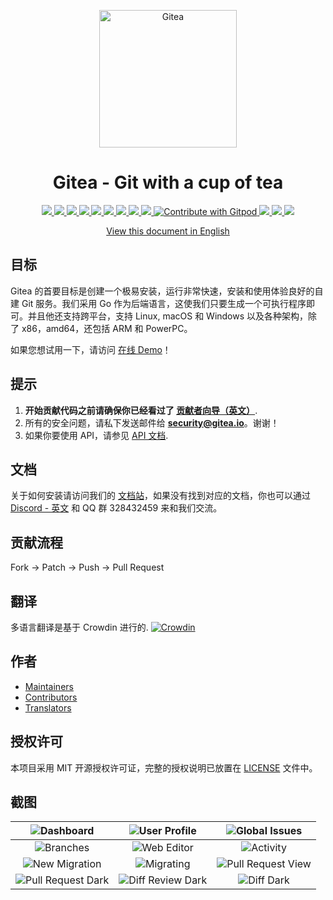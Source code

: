 <p align="center">
  <a href="https://gitea.io/">
    <img alt="Gitea" src="https://raw.githubusercontent.com/go-gitea/gitea/main/public/img/git3.svg" width="220"/>
  </a>
</p>
<h1 align="center">Gitea - Git with a cup of tea</h1>

<p align="center">
  <a href="https://drone.gitea.io/go-gitea/gitea" title="Build Status">
    <img src="https://drone.gitea.io/api/badges/go-gitea/gitea/status.svg?ref=refs/heads/main">
  </a>
  <a href="https://discord.gg/Gitea" title="Join the Discord chat at https://discord.gg/Gitea">
    <img src="https://img.shields.io/discord/322538954119184384.svg">
  </a>
  <a href="https://codecov.io/gh/go-gitea/gitea" title="Codecov">
    <img src="https://codecov.io/gh/go-gitea/gitea/branch/main/graph/badge.svg">
  </a>
  <a href="https://goreportcard.com/report/code.gitea.io/gitea" title="Go Report Card">
    <img src="https://goreportcard.com/badge/code.gitea.io/gitea">
  </a>
  <a href="https://godoc.org/code.gitea.io/gitea" title="GoDoc">
    <img src="https://godoc.org/code.gitea.io/gitea?status.svg">
  </a>
  <a href="https://github.com/git3protocol/gitea/releases/latest" title="GitHub release">
    <img src="https://img.shields.io/github/release/go-gitea/git3.svg">
  </a>
  <a href="https://www.codetriage.com/go-gitea/gitea" title="Help Contribute to Open Source">
    <img src="https://www.codetriage.com/go-gitea/gitea/badges/users.svg">
  </a>
  <a href="https://opencollective.com/gitea" title="Become a backer/sponsor of gitea">
    <img src="https://opencollective.com/gitea/tiers/backers/badge.svg?label=backers&color=brightgreen">
  </a>
  <a href="https://opensource.org/licenses/MIT" title="License: MIT">
    <img src="https://img.shields.io/badge/License-MIT-blue.svg">
  </a>
  <a href="https://gitpod.io/#https://github.com/git3protocol/gitea">
  <img
    src="https://img.shields.io/badge/Contribute%20with-Gitpod-908a85?logo=gitpod"
    alt="Contribute with Gitpod"
  />
  </a>
  <a href="https://crowdin.com/project/gitea" title="Crowdin">
    <img src="https://badges.crowdin.net/gitea/localized.svg">
  </a>
  <a href="https://www.tickgit.com/browse?repo=github.com/git3protocol/gitea&branch=main" title="TODOs">
    <img src="https://badgen.net/https/api.tickgit.com/badgen/github.com/git3protocol/gitea/main">
  </a>
  <a href="https://img.shields.io/bountysource/team/gitea" title="Bountysource">
    <img src="https://img.shields.io/bountysource/team/gitea/activity">
  </a>
</p>

<p align="center">
  <a href="README.md">View this document in English</a>
</p>

## 目标

Gitea 的首要目标是创建一个极易安装，运行非常快速，安装和使用体验良好的自建 Git 服务。我们采用 Go 作为后端语言，这使我们只要生成一个可执行程序即可。并且他还支持跨平台，支持 Linux, macOS 和 Windows 以及各种架构，除了 x86，amd64，还包括 ARM 和 PowerPC。

如果您想试用一下，请访问 [在线 Demo](https://try.gitea.io/)！

## 提示

1. **开始贡献代码之前请确保你已经看过了 [贡献者向导（英文）](CONTRIBUTING.md)**.
2. 所有的安全问题，请私下发送邮件给 **security@gitea.io**。谢谢！
3. 如果你要使用 API，请参见 [API 文档](https://godoc.org/code.gitea.io/sdk/gitea).

## 文档

关于如何安装请访问我们的 [文档站](https://docs.git3.sh/zh-cn/)，如果没有找到对应的文档，你也可以通过 [Discord - 英文](https://discord.gg/gitea) 和 QQ 群 328432459 来和我们交流。

## 贡献流程

Fork -> Patch -> Push -> Pull Request

## 翻译

多语言翻译是基于 Crowdin 进行的.
[![Crowdin](https://badges.crowdin.net/gitea/localized.svg)](https://crowdin.com/project/gitea)

## 作者

- [Maintainers](https://github.com/orgs/go-gitea/people)
- [Contributors](https://github.com/git3protocol/gitea/graphs/contributors)
- [Translators](options/locale/TRANSLATORS)

## 授权许可

本项目采用 MIT 开源授权许可证，完整的授权说明已放置在 [LICENSE](https://github.com/git3protocol/gitea/blob/main/LICENSE) 文件中。

## 截图

|       ![Dashboard](https://dl.gitea.io/screenshots/home_timeline.png)        |  ![User Profile](https://dl.gitea.io/screenshots/user_profile.png)   | ![Global Issues](https://dl.gitea.io/screenshots/global_issues.png) |
| :--------------------------------------------------------------------------: | :------------------------------------------------------------------: | :-----------------------------------------------------------------: |
|          ![Branches](https://dl.gitea.io/screenshots/branches.png)           |    ![Web Editor](https://dl.gitea.io/screenshots/web_editor.png)     |      ![Activity](https://dl.gitea.io/screenshots/activity.png)      |
|       ![New Migration](https://dl.gitea.io/screenshots/migration.png)        |     ![Migrating](https://dl.gitea.io/screenshots/migration.gif)      |       ![Pull Request View](https://image.ibb.co/e02dSb/6.png)       |
| ![Pull Request Dark](https://dl.gitea.io/screenshots/pull_requests_dark.png) | ![Diff Review Dark](https://dl.gitea.io/screenshots/review_dark.png) |     ![Diff Dark](https://dl.gitea.io/screenshots/diff_dark.png)     |
